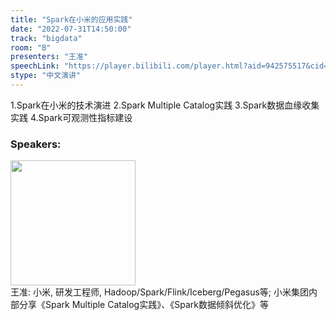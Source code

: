 ```yaml
---
title: "Spark在小米的应用实践"
date: "2022-07-31T14:50:00"
track: "bigdata"
room: "B"
presenters: "王准"
speechLink: "https://player.bilibili.com/player.html?aid=942575517&cid=817760221&page=1"
stype: "中文演讲"
---
```

1.Spark在小米的技术演进
2.Spark Multiple Catalog实践
3.Spark数据血缘收集实践
4.Spark可观测性指标建设
 ### Speakers: 
 <img src="images/speaker/1206.png" width="200" /><br>王准: 小米, 研发工程师, Hadoop/Spark/Flink/Iceberg/Pegasus等;
小米集团内部分享《Spark Multiple Catalog实践》、《Spark数据倾斜优化》等

 